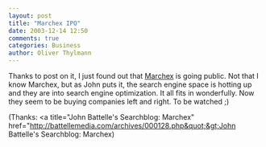 ```yaml
---
layout: post
title: "Marchex IPO"
date: 2003-12-14 12:50
comments: true
categories: Business
author: Oliver Thylmann
---
```



Thanks to post on it, I just found out that [Marchex](http://www.marchex.com/) is going public. Not that I know Marchex, but as John puts it, the search engine space is hotting up and they are into search engine optimization. It all fits in wonderfully. Now they seem to be buying companies left and right. To be watched ;)

(Thanks: &lt;a title=&quot;John Battelle's Searchblog: Marchex&quot; href=&quot;http://battellemedia.com/archives/000128.php&quot;&gt;John Battelle's Searchblog: Marchex)


